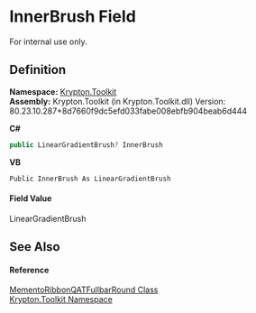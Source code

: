 # InnerBrush Field


For internal use only.



## Definition
**Namespace:** <a href="79d2eac2-21f4-54ff-7552-b20c33c30600.md">Krypton.Toolkit</a>  
**Assembly:** Krypton.Toolkit (in Krypton.Toolkit.dll) Version: 80.23.10.287+8d7660f9dc5efd033fabe008ebfb904beab6d444

**C#**
``` C#
public LinearGradientBrush? InnerBrush
```
**VB**
``` VB
Public InnerBrush As LinearGradientBrush
```



#### Field Value
LinearGradientBrush

## See Also


#### Reference
<a href="55152849-2ad2-d7f7-c332-cf49e6215d98.md">MementoRibbonQATFullbarRound Class</a>  
<a href="79d2eac2-21f4-54ff-7552-b20c33c30600.md">Krypton.Toolkit Namespace</a>  
